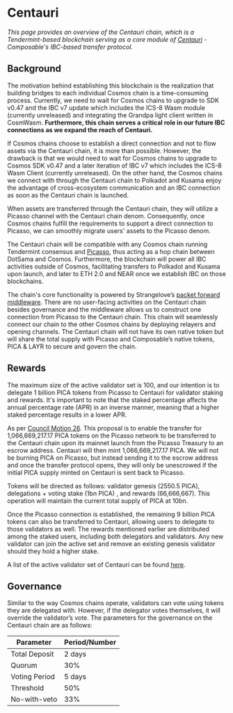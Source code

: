 # Centauri

_This page provides an overview of the Centauri chain, which is a Tendermint-based blockchain serving as a core module of [Centauri](../products/composable-ibc.md) - Composable's IBC-based transfer protocol._

## Background
The motivation behind establishing this blockchain is the realization that building bridges to each individual Cosmos chain is a time-consuming process. Currently, we need to wait for Cosmos chains to upgrade to SDK v0.47 and the IBC v7 update which includes the ICS-8 Wasm module (currently unreleased) and integrating the Grandpa light client written in CosmWasm. **Furthermore, this chain serves a critical role in our future IBC connections as we expand the reach of Centauri.**

If Cosmos chains choose to establish a direct connection and not to flow assets via the Centauri chain, it is more than possible. However, the drawback is that we would need to wait for Cosmos chains to upgrade to Cosmos SDK v0.47 and a later iteration of IBC v7 which includes the ICS-8 Wasm Client (currently unreleased). On the other hand, the Cosmos chains we connect with through the Centauri chain to Polkadot and Kusama enjoy the advantage of cross-ecosystem communication and an IBC connection as soon as the Centauri chain is launched. 

When assets are transferred through the Centauri chain, they will utilize a Picasso channel with the Centauri chain denom. Consequently, once Cosmos chains fulfill the requirements to support a direct connection to Picasso, we can smoothly migrate users' assets to the Picasso denom.

The Centauri chain will be compatible with any Cosmos chain running Tendermint consensus and [Picasso](./picasso-parachain-overview.md), thus acting as a hop chain between DotSama and Cosmos. Furthermore, the blockchain will power all IBC activities outside of Cosmos, facilitating transfers to Polkadot and Kusama upon launch, and later to ETH 2.0 and NEAR once we establish IBC on those blockchains. 

The chain's core functionality is powered by Strangelove’s [packet forward middleware](https://github.com/strangelove-ventures/packet-forward-middleware). There are no user-facing activities on the Centauri chain besides governance and the middleware allows us to construct one connection from Picasso to the Centauri chain. This chain will seamlessly connect our chain to the other Cosmos chains by deploying relayers and opening channels. The Centauri chain will not have its own native token but will share the total supply with Picasso and Composable’s native tokens, PICA & LAYR to secure and govern the chain.

## Rewards
The maximum size of the active validator set is 100, and our intention is to delegate 1 billion PICA tokens from Picasso to Centauri for validator staking and rewards. It's important to note that the staked percentage affects the annual percentage rate (APR) in an inverse manner, meaning that a higher staked percentage results in a lower APR.

As per [Council Motion 26](https://picasso.polkassembly.io/motion/26). This proposal is to enable the transfer for 1,066,669,217.17 PICA tokens on the Picasso network to be transferred to the Centauri chain upon its mainnet launch from the Picasso Treasury to an escrow address. Centauri will then mint 1,066,669,217.17 PICA. We will not be burning PICA on Picasso, but instead sending it to the escrow address and once the transfer protocol opens, they will only be unescrowed if the initial PICA supply minted on Centauri is sent back to Picasso.
 
Tokens will be directed as follows: validator genesis (2550.5 PICA), delegations + voting stake (1bn PICA) , and rewards (66,666,667). This operation will maintain the current total supply of PICA at 10bn.

Once the Picasso connection is established, the remaining 9 billion PICA tokens can also be transferred to Centauri, allowing users to delegate to those validators as well. The rewards mentioned earlier are distributed among the staked users, including both delegators and validators. Any new validator can join the active set and remove an existing genesis validator should they hold a higher stake.

A list of the active validator set of Centauri can be found [here](https://ping.pub/composable/staking).

## Governance
Similar to the way Cosmos chains operate, validators can vote using tokens they are delegated with. However, if the delegator votes themselves, it will override the validator’s vote. The parameters for the governance on the Centauri chain are as follows:

| Parameter                                          | Period/Number  |
|----------------------------------------------------|----------------|
| Total Deposit                           | 2 days          |
| Quorum          | 30%         |
| Voting Period | 5 days        |
| Threshold                | 50% |
| No-with-veto                             |  33%   |